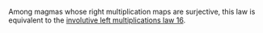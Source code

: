 Among magmas whose right multiplication maps are surjective, this law is equivalent to the [involutive left multiplications law 16](https://teorth.github.io/equational_theories/implications/?16).
